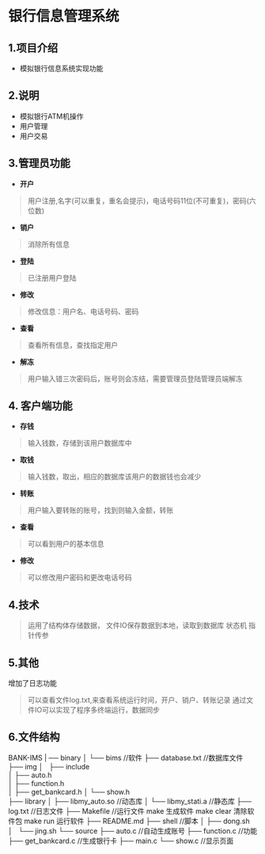 # 银行信息管理系统
## 1.项目介绍
 * 模拟银行信息系统实现功能
## 2.说明
* 模拟银行ATM机操作
* 用户管理
* 用户交易
## 3.管理员功能
  * __开户__
  > 用户注册,名字(可以重复，重名会提示)，电话号码11位(不可重复)，密码(六位数)
  * __销户__
  > 消除所有信息
  * __登陆__
  > 已注册用户登陆
  * __修改__
  > 修改信息：用户名、电话号码、密码
  * __查看__
  > 查看所有信息，查找指定用户
  * __解冻__
  > 用户输入错三次密码后，账号则会冻结，需要管理员登陆管理员端解冻
## 4. 客户端功能
   * __存钱__
   >输入钱数，存储到该用户数据库中
   * __取钱__
   >输入钱数，取出，相应的数据库该用户的数据钱也会减少
   * __转账__
   >用户输入要转账的账号，找到则输入金额，转账
   * __查看__
   >可以看到用户的基本信息
   * __修改__
   >可以修改用户密码和更改电话号码
## 4.技术
  >运用了结构体存储数据，
  >文件IO保存数据到本地，读取到数据库
  >状态机
  >指针传参
## 5.其他
  增加了日志功能
  >可以查看文件log.txt,来查看系统运行时间，开户、销户、转账记录
  >通过文件IO可以实现了程序多终端运行，数据同步
## 6.文件结构
BANK-IMS
|
── binary
│   └── bims  //软件
├── database.txt //数据库文件
├── img
│  
├── include  
│   ├── auto.h          
│   ├── function.h     
│   ├── get_bankcard.h 
│   └── show.h         
├── library
│   ├── libmy_auto.so //动态库
│   └── libmy_stati.a //静态库
├── log.txt           //日志文件
├── Makefile          //运行文件  make 生成软件 make clear 清除软件包  make run 运行软件
├── README.md
├── shell            //脚本
│   ├── dong.sh       
│   └── jing.sh
└── source
    ├── auto.c         //自动生成账号
    ├── function.c     //功能
    ├── get_bankcard.c //生成银行卡
    ├── main.c
    └── show.c         //显示页面
